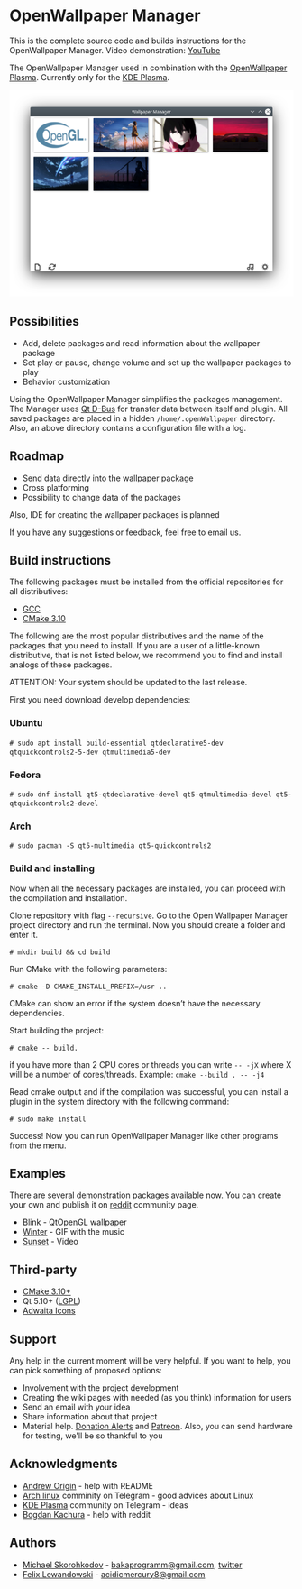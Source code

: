 # OpenWallpaper Manager 

This is the complete source code and builds instructions for the OpenWallpaper Manager.
Video demonstration: [YouTube][youtube_manager]

The OpenWallpaper Manager used in combination with the [OpenWallpaper Plasma][wallpaper_plasma_link]. Currently only for the [KDE Plasma][kde_link].

![preview][preview_img]

## Possibilities

* Add, delete packages and read information about the wallpaper package
* Set play or pause, change volume and set up the wallpaper packages to play
* Behavior customization

Using the OpenWallpaper Manager simplifies the packages management. The Manager uses [Qt D-Bus][qt_dbus] for transfer data between itself and plugin. All saved packages are placed in a hidden `/home/.openWallpaper` directory. Also, an above directory contains a configuration file with a log.

## Roadmap

* Send data directly into the wallpaper package
* Cross platforming
* Possibility to change data of the packages

Also, IDE for creating the wallpaper packages is planned

If you have any suggestions or feedback, feel free to email us.

## Build instructions

The following packages must be installed from the official repositories for all distributives:

* [GCC][gcc_link]
* [CMake 3.10][cmake]

The following are the most popular distributives and the name of the packages that you need to install. If you are a user of a little-known distributive, that is not listed below, we recommend you to find and install analogs of these packages.

ATTENTION: Your system should be updated to the last release.
 
First you need download develop dependencies:
 
### Ubuntu

```console
# sudo apt install build-essential qtdeclarative5-dev qtquickcontrols2-5-dev qtmultimedia5-dev
```
### Fedora

```console
# sudo dnf install qt5-qtdeclarative-devel qt5-qtmultimedia-devel qt5-qtquickcontrols2-devel
```
### Arch

```console
# sudo pacman -S qt5-multimedia qt5-quickcontrols2
```

### Build and installing

Now when all the necessary packages are installed, you can proceed with the compilation and installation.

Clone repository with flag `--recursive`. Go to the Open Wallpaper Manager project directory and run the terminal. Now you should create a folder and enter it.

```console
# mkdir build && cd build
```
Run CMake with the following parameters:

```console
# cmake -D CMAKE_INSTALL_PREFIX=/usr ..
```
CMake can show an error if the system doesn’t have the necessary dependencies.

Start building the project:

```console
# cmake -- build. 
```
if you have more than 2 CPU cores or threads you can write `-- -jХ` where X will be a number of cores/threads.
Example: `cmake --build . -- -j4` 

Read cmake output and if the compilation was successful, you can install a plugin in the system directory with the following command:

```console
# sudo make install
```
Success! Now you can run OpenWallpaper Manager like other programs from the menu.

## Examples

There are several demonstration packages available now. You can create your own and publish it on [reddit][reddit_link] community page.

* [Blink][blink] - [QtOpenGL][qt_opengl] wallpaper
* [Winter][winter] - GIF with the music
* [Sunset][sunset] - Video

## Third-party

* [CMake 3.10+][cmake]
* Qt 5.10+ ([LGPL](http://doc.qt.io/qt-5/lgpl.html))
* [Adwaita Icons][adwaita_link]

## Support

Any help in the current moment will be very helpful. If you want to help, you can pick something of proposed options:

* Involvement with the project development
* Creating the wiki pages with needed (as you think) information for users
* Send an email with your idea
* Share information about that project
* Material help. [Donation Alerts][donate_link] and [Patreon][patreon_link]. Also, you can send hardware for testing, we'll be so thankful to you

## Acknowledgments

* [Andrew Origin][andrew_milashka] - help with README
* [Arch linux][telegram_arch_ru] comminity on Telegram - good advices about Linux
* [KDE Plasma][telegram_kde_ru] community on Telegram - ideas
* [Bogdan Kachura][telegram_bogdan] - help with reddit

## Authors

* [Michael Skorohkodov][michael_gh_link] - bakaprogramm@gmail.com, [twitter][michael_twitter]
* [Felix Lewandowski][felix_gh_link] - acidicmercury8@gmail.com


[//]: # (LINKS)
[cmake]: https://cmake.org/
[wallpaper_plasma_link]: https://github.com/Samsuper12/OpenWallpaper-Plasma
[kde_link]: https://kde.org/plasma-desktop
[qt]: https://www.qt.io/
[qt_opengl]: https://doc.qt.io/qt-5/qopenglfunctions.html
[gcc_link]: https://gcc.gnu.org/
[qt_dbus]: https://doc.qt.io/qt-5/qtdbus-index.html
[preview_img]: docs/preview_gh.png
[adwaita_link]: https://github.com/GNOME/adwaita-icon-theme

[blink]: https://github.com/Samsuper12/Blink
[winter]: https://github.com/Samsuper12/Winter
[sunset]: https://github.com/Samsuper12/Sunset

[donate_link]: https://www.donationalerts.com/r/redbakas
[patreon_link]: https://www.patreon.com/Samsuris
[michael_twitter]: https://twitter.com/Samsuris4
[michael_gh_link]: https://github.com/Samsuper12
[felix_gh_link]: https://github.com/acidicMercury8
[reddit_link]: https://www.reddit.com/r/OpenWallpaper/
[andrew_milashka]: https://github.com/Andrew-Origin
[telegram_arch_ru]: https://t.me/ArchLinuxChatRU
[telegram_kde_ru]: https://t.me/kde_ru
[telegram_bogdan]: https://t.me/desu_pair
[youtube_manager]: https://youtu.be/W6t2PojD7X4
